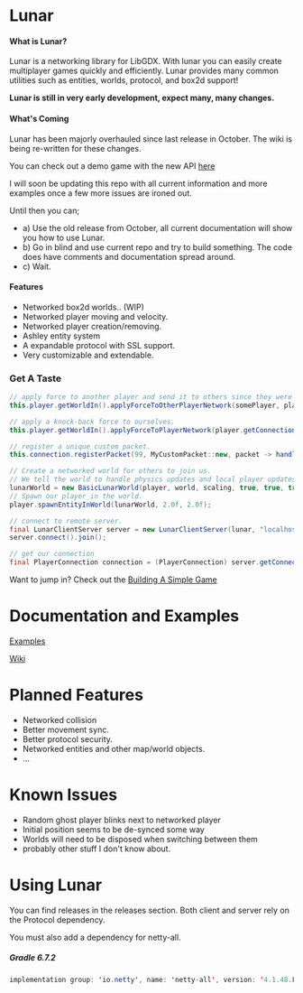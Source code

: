 # Lunar

#### What is Lunar?

Lunar is a networking library for LibGDX. With lunar you can easily create multiplayer games quickly and efficiently. Lunar provides many common utilities such as entities, worlds, protocol, and box2d support!

**Lunar is still in very early development, expect many, many changes.**

#### What's Coming
Lunar has been majorly overhauled since last release in October. The wiki is being re-written for these changes.

You can check out a demo game with the new API [here](https://github.com/Vrekt/LunarGdx/tree/main/core/src/gdx/examples/basic)

I will soon be updating this repo with all current information and more examples once a few more issues are ironed out.

Until then you can;
- a) Use the old release from October, all current documentation will show you how to use Lunar.
- b) Go in blind and use current repo and try to build something. The code does have comments and documentation spread around.
- c) Wait.


#### Features
- Networked box2d worlds.. (WIP)
- Networked player moving and velocity.
- Networked player creation/removing.
- Ashley entity system
- A expandable protocol with SSL support.
- Very customizable and extendable.

### Get A Taste
```java
// apply force to another player and send it to others since they were attacked.
this.player.getWorldIn().applyForceToOtherPlayerNetwork(somePlayer, player.getConnection(), fx, fy, px, py, true);

// apply a knock-back force to ourselves.
this.player.getWorldIn().applyForceToPlayerNetwork(player.getConnection(), fx, fy, point.x, point.y, true);
```

```java
// register a unique custom packet.
this.connection.registerPacket(99, MyCustomPacket::new, packet -> handleEntityPropertiesPacket(packet));
```

```java
// Create a networked world for others to join us.
// We tell the world to handle physics updates and local player updates for us.
lunarWorld = new BasicLunarWorld(player, world, scaling, true, true, true);
// Spawn our player in the world.
player.spawnEntityInWorld(lunarWorld, 2.0f, 2.0f);
```

```java
// connect to remote server.
final LunarClientServer server = new LunarClientServer(lunar, "localhost", 6969);
server.connect().join();

// get our connection
final PlayerConnection connection = (PlayerConnection) server.getConnection();
```

Want to jump in? Check out the [Building A Simple Game](https://github.com/Vrekt/LunarGdx/wiki/Getting-Started-Guide:-Building-a-simple-game)

# Documentation and Examples

[Examples](https://github.com/Vrekt/LunarGdx/tree/main/core/src/gdx/examples)

[Wiki](https://github.com/Vrekt/LunarGdx/wiki)

# Planned Features
- Networked collision
- Better movement sync.
- Better protocol security.
- Networked entities and other map/world objects.
- ...

# Known Issues
- Random ghost player blinks next to networked player
- Initial position seems to be de-synced some way
- Worlds will need to be disposed when switching between them
- probably other stuff I don't know about.

# Using Lunar
You can find releases in the releases section. Both client and server rely on the Protocol dependency.

You must also add a dependency for netty-all.
##### Gradle 6.7.2
```java
implementation group: 'io.netty', name: 'netty-all', version: '4.1.48.Final'
```
